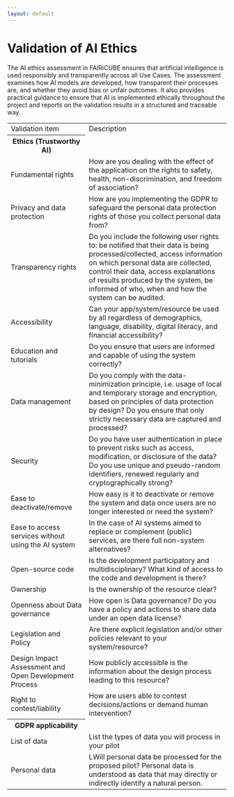 ```yaml
---
layout: default
---
```


<h1 class="cards-page-title">Validation of AI Ethics</h1>

<div class="paragraph">
<p>
The AI ethics assessment in FAIRiCUBE ensures that artificial intelligence is used responsibly and transparently across all Use Cases. The assessment examines how AI models are developed, how transparent their processes are, and whether they avoid bias or unfair outcomes. It also provides practical guidance to ensure that AI is implemented ethically throughout the project and reports on the validation results in a structured and traceable way. 


 <table>
  <tr>
    <td>Validation item</td>
    <td>Description </td>
  </tr>
  <tr>
    <th>Ethics (Trustworthy AI)</th>
  </tr>

  <tr>
    <td>Fundamental rights</td>
    <td>How are you dealing with the effect of the application on the rights to safety, health, non-discrimination, and freedom of association?</td>
  </tr>
  <tr>
    <td>Privacy and data protection</td>
    <td>How are you implementing the GDPR to safeguard the personal data protection rights of those you collect personal data from?</td>
  </tr>
  <tr>
    <td>Transparency rights</td>
    <td>Do you include the following user rights to:
be notified that their data is being processed/collected,
access information on which personal data are collected,
control their data,
access explanations of results produced by the system,
be informed of who, when and how the system can be audited.
</td>
  </tr>
  <tr>
    <td>Accessibility</td>
    <td>Can your app/system/resource be used by all regardless of demographics, language, disability, digital literacy, and financial accessibility?</td>
  </tr>
  <tr>
    <td>Education and tutorials</td>
    <td>Do you ensure that users are informed and capable of using the system correctly?</td>
  </tr>
  <tr>
    <td>Data management</td>
    <td>Do you comply with the data-minimization principle, i.e. usage of local and temporary storage and encryption, based on principles of data protection by design? Do you ensure that only strictly necessary data are captured and processed?</td>
  </tr>
  <tr>
    <td>Security</td>
    <td>Do you have user authentication in place to prevent risks such as access, modification, or disclosure of the data? Do you use unique and pseudo-random identifiers, renewed regularly and cryptographically strong?</td>
  </tr>
  <tr>
    <td>Ease to deactivate/remove</td>
    <td>How easy is it to deactivate or remove the system and data once users are no longer interested or need the system?</td>
  </tr>
  <tr>
    <td>Ease to access services without using the AI system</td>
    <td>In the case of AI systems aimed to replace or complement (public) services, are there full non-system alternatives?</td>
  </tr>
  <tr>
    <td>Open-source code </td>
    <td>Is the development participatory and multidisciplinary? What kind of access to the code and development is there?</td>
  </tr>
  <tr>
    <td>Ownership</td>
    <td>Is the ownership of the resource clear?</td>
  </tr>
  <tr>
    <td>Openness about Data governance</td>
    <td>How open is Data governance? Do you have a policy and actions to share data under an open data license?</td>
  </tr>
  <tr>
    <td>Legislation and Policy</td>
    <td>Are there explicit legislation and/or other policies relevant to your system/resource?</td>
  </tr>
  <tr>
    <td>Design Impact Assessment and Open Development Process</td>
    <td>How publicly accessible is the information about the design process leading to this resource?</td>
  </tr>
 <tr>
    <td>Right to contest/liability</td>
    <td>How are users able to contest decisions/actions or demand human intervention?</td>
  </tr>

  <tr>
    <th>GDPR applicability</th>
  </tr>

  <tr>
    <td>List of data</td>
    <td>List the types of data you will process in your pilot</td>
  </tr>
  <tr>
    <td>Personal data</td>
    <td>LWill personal data be processed for the proposed pilot? Personal data is understood as data that may directly or indirectly identify a natural person.</td>
  </tr>
</table> 

</p>
</div>
